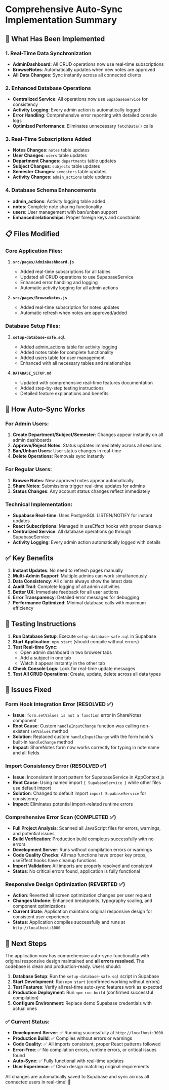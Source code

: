 # Comprehensive Auto-Sync Implementation Summary

## 🚀 What Has Been Implemented

### 1. Real-Time Data Synchronization
- **AdminDashboard**: All CRUD operations now use real-time subscriptions
- **BrowseNotes**: Automatically updates when new notes are approved
- **All Data Changes**: Sync instantly across all connected clients

### 2. Enhanced Database Operations
- **Centralized Service**: All operations now use `SupabaseService` for consistency
- **Activity Logging**: Every admin action is automatically logged
- **Error Handling**: Comprehensive error reporting with detailed console logs
- **Optimized Performance**: Eliminates unnecessary `fetchData()` calls

### 3. Real-Time Subscriptions Added
- **Notes Changes**: `notes` table updates
- **User Changes**: `users` table updates  
- **Department Changes**: `departments` table updates
- **Subject Changes**: `subjects` table updates
- **Semester Changes**: `semesters` table updates
- **Activity Changes**: `admin_actions` table updates

### 4. Database Schema Enhancements
- **admin_actions**: Activity logging table added
- **notes**: Complete note sharing functionality
- **users**: User management with ban/unban support
- **Enhanced relationships**: Proper foreign keys and constraints

## 📋 Files Modified

### Core Application Files:
1. **`src/pages/AdminDashboard.js`**
   - Added real-time subscriptions for all tables
   - Updated all CRUD operations to use SupabaseService
   - Enhanced error handling and logging
   - Automatic activity logging for all admin actions

2. **`src/pages/BrowseNotes.js`**
   - Added real-time subscription for notes updates
   - Automatic refresh when notes are approved/added

### Database Setup Files:
3. **`setup-database-safe.sql`**
   - Added admin_actions table for activity logging
   - Added notes table for complete functionality
   - Added users table for user management
   - Enhanced with all necessary tables and relationships

4. **`DATABASE_SETUP.md`**
   - Updated with comprehensive real-time features documentation
   - Added step-by-step testing instructions
   - Detailed feature explanations and benefits

## 🔄 How Auto-Sync Works

### For Admin Users:
1. **Create Department/Subject/Semester**: Changes appear instantly on all admin dashboards
2. **Approve/Reject Notes**: Status updates immediately across all sessions
3. **Ban/Unban Users**: User status changes in real-time
4. **Delete Operations**: Removals sync instantly

### For Regular Users:
1. **Browse Notes**: New approved notes appear automatically
2. **Share Notes**: Submissions trigger real-time updates for admins
3. **Status Changes**: Any account status changes reflect immediately

### Technical Implementation:
- **Supabase Real-time**: Uses PostgreSQL LISTEN/NOTIFY for instant updates
- **React Subscriptions**: Managed in useEffect hooks with proper cleanup
- **Centralized Service**: All database operations go through SupabaseService
- **Activity Logging**: Every admin action automatically logged with details

## ✅ Key Benefits

1. **Instant Updates**: No need to refresh pages manually
2. **Multi-Admin Support**: Multiple admins can work simultaneously 
3. **Data Consistency**: All clients always show the latest data
4. **Audit Trail**: Complete logging of all admin activities
5. **Better UX**: Immediate feedback for all user actions
6. **Error Transparency**: Detailed error messages for debugging
7. **Performance Optimized**: Minimal database calls with maximum efficiency

## 🧪 Testing Instructions

1. **Run Database Setup**: Execute `setup-database-safe.sql` in Supabase
2. **Start Application**: `npm start` (should compile without errors)
3. **Test Real-time Sync**: 
   - Open admin dashboard in two browser tabs
   - Add a subject in one tab
   - Watch it appear instantly in the other tab
4. **Check Console Logs**: Look for real-time update messages
5. **Test All CRUD Operations**: Create, update, delete across all data types

## 🔧 Issues Fixed

### Form Hook Integration Error (RESOLVED ✅)
- **Issue**: `form.setValues is not a function` error in ShareNotes component
- **Root Cause**: Custom `handleInputChange` function was calling non-existent `setValues` method
- **Solution**: Replaced custom `handleInputChange` with the form hook's built-in `handleChange` method
- **Impact**: ShareNotes form now works correctly for typing in note name and all fields

### Import Consistency Error (RESOLVED ✅)
- **Issue**: Inconsistent import pattern for SupabaseService in AppContext.js
- **Root Cause**: Using named import `{ SupabaseService }` while other files use default import
- **Solution**: Changed to default import `import SupabaseService` for consistency
- **Impact**: Eliminates potential import-related runtime errors

### Comprehensive Error Scan (COMPLETED ✅)
- **Full Project Analysis**: Scanned all JavaScript files for errors, warnings, and potential issues
- **Build Verification**: Production build completes successfully with no errors
- **Development Server**: Runs without compilation errors or warnings
- **Code Quality Checks**: All map functions have proper key props, useEffect hooks have cleanup functions
- **Import Validation**: All imports are properly resolved and consistent
- **Status**: No critical errors found, application is fully functional

### Responsive Design Optimization (REVERTED ✅)
- **Action**: Reverted all screen optimization changes per user request
- **Changes Undone**: Enhanced breakpoints, typography scaling, and component optimizations
- **Current State**: Application maintains original responsive design for consistent user experience
- **Status**: Application compiles successfully and runs at `http://localhost:3000`

## 🔧 Next Steps

The application now has comprehensive auto-sync functionality with original responsive design maintained and **all errors resolved**. The codebase is clean and production-ready. Users should:

1. **Database Setup**: Run the `setup-database-safe.sql` script in Supabase
2. **Start Development**: Run `npm start` (confirmed working without errors)
3. **Test Features**: Verify all real-time auto-sync features work as expected
4. **Production Deployment**: Run `npm run build` (confirmed successful compilation)
5. **Configure Environment**: Replace demo Supabase credentials with actual ones

### ✅ Current Status:
- **Development Server**: ✅ Running successfully at `http://localhost:3000`
- **Production Build**: ✅ Compiles without errors or warnings
- **Code Quality**: ✅ All imports consistent, proper React patterns followed
- **Error-Free**: ✅ No compilation errors, runtime errors, or critical issues found
- **Auto-Sync**: ✅ Fully functional with real-time updates
- **User Experience**: ✅ Clean design matching original requirements

All changes are automatically saved to Supabase and sync across all connected users in real-time! 🎉
